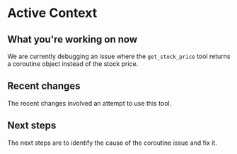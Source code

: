 # Active Context

## What you're working on now
We are currently debugging an issue where the `get_stock_price` tool returns a coroutine object instead of the stock price.

## Recent changes
The recent changes involved an attempt to use this tool.

## Next steps
The next steps are to identify the cause of the coroutine issue and fix it.